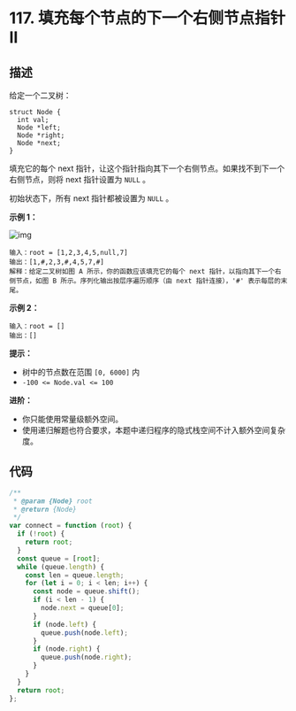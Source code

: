 # 117. 填充每个节点的下一个右侧节点指针 II

## 描述

给定一个二叉树：

```
struct Node {
  int val;
  Node *left;
  Node *right;
  Node *next;
}
```

填充它的每个 next 指针，让这个指针指向其下一个右侧节点。如果找不到下一个右侧节点，则将 next 指针设置为 `NULL` 。

初始状态下，所有 next 指针都被设置为 `NULL` 。

 

**示例 1：**

![img](https://qiniucloud.qishilong.space/images/117_sample.png)

```
输入：root = [1,2,3,4,5,null,7]
输出：[1,#,2,3,#,4,5,7,#]
解释：给定二叉树如图 A 所示，你的函数应该填充它的每个 next 指针，以指向其下一个右侧节点，如图 B 所示。序列化输出按层序遍历顺序（由 next 指针连接），'#' 表示每层的末尾。
```

**示例 2：**

```
输入：root = []
输出：[]
```

 

**提示：**

-   树中的节点数在范围 `[0, 6000]` 内
-   `-100 <= Node.val <= 100`

**进阶：**

-   你只能使用常量级额外空间。
-   使用递归解题也符合要求，本题中递归程序的隐式栈空间不计入额外空间复杂度。

## 代码

```js
/**
 * @param {Node} root
 * @return {Node}
 */
var connect = function (root) {
  if (!root) {
    return root;
  }
  const queue = [root];
  while (queue.length) {
    const len = queue.length;
    for (let i = 0; i < len; i++) {
      const node = queue.shift();
      if (i < len - 1) {
        node.next = queue[0];
      }
      if (node.left) {
        queue.push(node.left);
      }
      if (node.right) {
        queue.push(node.right);
      }
    }
  }
  return root;
};
```

